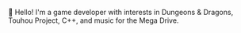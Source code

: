 🎀 Hello! I'm a game developer with interests in Dungeons & Dragons, Touhou Project, C++, and music for the Mega Drive.
